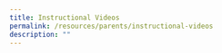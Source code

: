 ```yaml
---
title: Instructional Videos
permalink: /resources/parents/instructional-videos
description: ""
---
```

